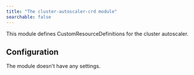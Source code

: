 ```yaml
---
title: "The cluster-autoscaler-crd module"
searchable: false
---
```


This module defines CustomResourceDefinitions for the cluster autoscaler.

Configuration
------------

The module doesn't have any settings.
